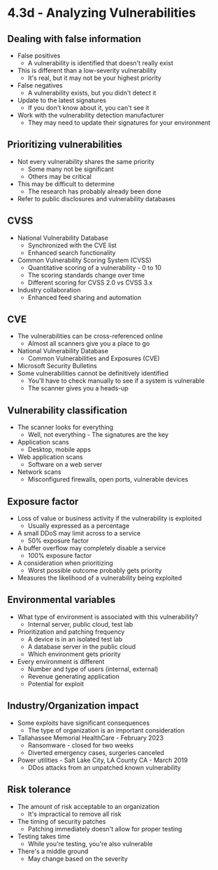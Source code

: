 # 4.3d - Analyzing Vulnerabilities
## Dealing with false information
- False positives
	- A vulnerability is identified that doesn't really exist
- This is different than a low-severity vulnerability
	- It's real, but it may not be your highest priority
- False negatives
	- A vulnerability exists, but you didn't detect it
- Update to the latest signatures
	- If you don't know about it, you can't see it
- Work with the vulnerability detection manufacturer
	- They may need to update their signatures for your environment
## Prioritizing vulnerabilities
- Not every vulnerability shares the same priority
	- Some many not be significant
	- Others may be critical
- This may be difficult to determine
	- The research has probably already been done
- Refer to public disclosures and vulnerability databases
## CVSS
- National Vulnerability Database
	- Synchronized with the CVE list
	- Enhanced search functionality
- Common Vulnerability Scoring System (CVSS)
	- Quantitative scoring of a vulnerability - 0 to 10
	- The scoring standards change over time
	- Different scoring for CVSS 2.0 vs CVSS 3.x
- Industry collaboration
	- Enhanced feed sharing and automation
## CVE
- The vulnerabilities can be cross-referenced online
	- Almost all scanners give you a place to go
- National Vulnerability Database
	- Common Vulnerabilities and Exposures (CVE)
- Microsoft Security Bulletins
- Some vulnerabilities cannot be definitively identified
	- You'll have to check manually to see if a system is vulnerable
	- The scanner gives you a heads-up
## Vulnerability classification
- The scanner looks for everything
	- Well, not everything - The signatures are the key
- Application scans
	- Desktop, mobile apps
- Web application scans
	- Software on a web server
- Network scans
	- Misconfigured firewalls, open ports, vulnerable devices
## Exposure factor
- Loss of value or business activity if the vulnerability is exploited
	- Usually expressed as a percentage
- A small DDoS may limit across to a service
	- 50% exposure factor
- A buffer overflow may completely disable a service
	- 100% exposure factor
- A consideration when prioritizing
	- Worst possible outcome probably gets priority
- Measures the likelihood of a vulnerability being exploited
## Environmental variables
- What type of environment is associated with this vulnerability?
	- Internal server, public cloud, test lab
- Prioritization and patching frequency
	- A device is in an isolated test lab
	- A database server in the public cloud
	- Which environment gets priority
- Every environment is different
	- Number and type of users (internal, external)
	- Revenue generating application
	- Potential for exploit
## Industry/Organization impact
- Some exploits have significant consequences
	- The type of organization is an important consideration
- Tallahassee Memorial HealthCare - February 2023
	- Ransomware - closed for two weeks
	- Diverted emergency cases, surgeries canceled
- Power utilities - Salt Lake City, LA County CA - March 2019
	- DDos attacks from an unpatched known vulnerability
## Risk tolerance
- The amount of risk acceptable to an organization
	- It's impractical to remove all risk
- The timing of security patches
	- Patching immediately doesn't allow for proper testing
- Testing takes time
	- While you're testing, you're also vulnerable
- There's a middle ground
	- May change based on the severity